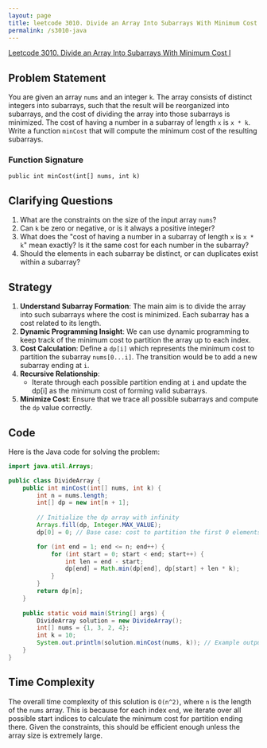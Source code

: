 ```yaml
---
layout: page
title: leetcode 3010. Divide an Array Into Subarrays With Minimum Cost I
permalink: /s3010-java
---
```

[Leetcode 3010. Divide an Array Into Subarrays With Minimum Cost I](https://algoadvance.github.io/algoadvance/l3010)
## Problem Statement

You are given an array `nums` and an integer `k`. The array consists of distinct integers into subarrays, such that the result will be reorganized into subarrays, and the cost of dividing the array into those subarrays is minimized. The cost of having a number in a subarray of length `x` is `x * k`. Write a function `minCost` that will compute the minimum cost of the resulting subarrays.

### Function Signature
`public int minCost(int[] nums, int k)`

## Clarifying Questions

1. What are the constraints on the size of the input array `nums`?
2. Can `k` be zero or negative, or is it always a positive integer?
3. What does the "cost of having a number in a subarray of length `x` is `x * k`" mean exactly? Is it the same cost for each number in the subarray?
4. Should the elements in each subarray be distinct, or can duplicates exist within a subarray?

## Strategy

1. **Understand Subarray Formation**: The main aim is to divide the array into such subarrays where the cost is minimized. Each subarray has a cost related to its length.
2. **Dynamic Programming Insight**: We can use dynamic programming to keep track of the minimum cost to partition the array up to each index.
3. **Cost Calculation**: Define a `dp[i]` which represents the minimum cost to partition the subarray `nums[0...i]`. The transition would be to add a new subarray ending at `i`.
4. **Recursive Relationship**:
   - Iterate through each possible partition ending at `i` and update the dp[i] as the minimum cost of forming valid subarrays.
5. **Minimize Cost**: Ensure that we trace all possible subarrays and compute the `dp` value correctly.

## Code

Here is the Java code for solving the problem:

```java
import java.util.Arrays;

public class DivideArray {
    public int minCost(int[] nums, int k) {
        int n = nums.length;
        int[] dp = new int[n + 1];
        
        // Initialize the dp array with infinity
        Arrays.fill(dp, Integer.MAX_VALUE);
        dp[0] = 0; // Base case: cost to partition the first 0 elements is 0

        for (int end = 1; end <= n; end++) {
            for (int start = 0; start < end; start++) {
                int len = end - start;
                dp[end] = Math.min(dp[end], dp[start] + len * k);
            }
        }
        return dp[n];
    }
    
    public static void main(String[] args) {
        DivideArray solution = new DivideArray();
        int[] nums = {1, 3, 2, 4};
        int k = 10;
        System.out.println(solution.minCost(nums, k)); // Example output
    }
}
```

## Time Complexity

The overall time complexity of this solution is `O(n^2)`, where `n` is the length of the `nums` array. This is because for each index `end`, we iterate over all possible start indices to calculate the minimum cost for partition ending there. Given the constraints, this should be efficient enough unless the array size is extremely large.